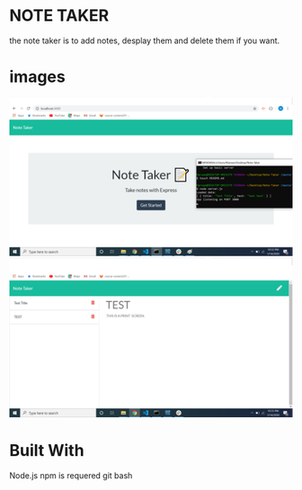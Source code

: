 # NOTE TAKER 
the note taker is to add notes, desplay them and delete them if you want. 
# images
![Main Page](./imgs/main_page.png)
![test](./imgs/test.png)

# Built With
Node.js
npm is requered 
git bash 

